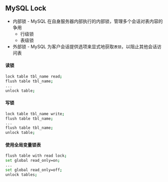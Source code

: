 ## MySQL Lock

* 内部锁 - MySQL 在自身服务器内部执行的内部锁，管理多个会话对表内容的争用
  * 行级锁
  * 表级锁
* 外部锁 - MySQL 为客户会话提供选项来显式地获取`表锁`，以阻止其他会话访问表



#### 读锁

```bash
lock table tbl_name read;
flush table tbl_name;
...
unlock table;
```

#### 写锁

```bash
lock table tbl_name write;
flush table tbl_name;
...
flush table tbl_name;
unlock table;
```

#### 使用全局变量锁表
```bash
flush table with read lock;
set global read_only=on;
...
set global read_only=off;
unlock tables;
```
